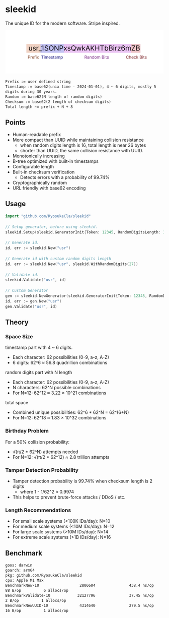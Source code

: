 # sleekid

The unique ID for the modern software. Stripe inspired.

![id format](./id_format.png)

```
Prefix := user defined string
Timestamp := base62(unix time - 2024-01-01), 4 ~ 6 digits, mostly 5 digits during 30 years.
Random := base62(N length of random digits)
Checksum := base62(2 length of checksum digits)
Total length ~= prefix + N + 8
```

## Points

- Human-readable prefix
- More compact than UUID while maintaining collision resistance
  - when random digits length is 16, total length is near 26 bytes
  - shorter than UUID, the same collision resistance with UUID.
- Monotonically increasing
- B-tree optimized with built-in timestamps
- Configurable length
- Built-in checksum verification
  - Detects errors with a probability of 99.74%
- Cryptographically random
- URL friendly with base62 encoding

## Usage

```go
import "github.com/RyosukeCla/sleekid"

// Setup generator, before using sleekid.
sleekid.Setup(sleekid.GeneratorInit{Token: 12345, RandomDigitsLength: 12})

// Generate id.
id, err := sleekid.New("usr")

// Generate id with custom random digits length
id, err := sleekid.New("usr", sleekid.WithRandomDigits(27))

// Validate id.
sleekid.Validate("usr", id)

// Custom Generator
gen := sleekid.NewGenerator(sleekid.GeneratorInit{Token: 12345, RandomDigitsLength: 12})
id, err := gen.New("usr")
gen.Validate("usr", id)
```

## Theory

### Space Size

timestamp part with 4 ~ 6 digits.
- Each character: 62 possibilities (0-9, a-z, A-Z)
- 6 digits: 62^6 ≈ 56.8 quadrillion combinations


random digits part with N length

- Each character: 62 possibilities (0-9, a-z, A-Z)
- N characters: 62^N possible combinations
- For N=12: 62^12 ≈ 3.22 × 10^21 combinations

total space
- Combined unique possibilities: 62^6 * 62^N = 62^(6+N)
- For N=12: 62^18 ≈ 1.83 × 10^32 combinations

### Birthday Problem

For a 50% collision probability:
- √(π/2 * 62^N) attempts needed
- For N=12: √(π/2 * 62^12) ≈ 2.8 trillion attempts

### Tamper Detection Probability

- Tamper detection probability is 99.74% when checksum length is 2 digits
  - where 1 - 1/62^2 ≈ 0.9974
- This helps to prevent brute-force attacks / DDoS / etc.

### Length Recommendations

- For small scale systems (<100K IDs/day): N=10
- For medium scale systems (<10M IDs/day): N=12
- For large scale systems (>10M IDs/day): N=14
- For extreme scale systems (>1B IDs/day): N=16

## Benchmark

```
goos: darwin
goarch: arm64
pkg: github.com/RyosukeCla/sleekid
cpu: Apple M1 Max
BenchmarkNew-10                  2806604               438.4 ns/op            88 B/op          6 allocs/op
BenchmarkValidate-10            32127796               37.45 ns/op             2 B/op          1 allocs/op
BenchmarkNewUUID-10              4314640               279.5 ns/op            16 B/op          1 allocs/op
```

